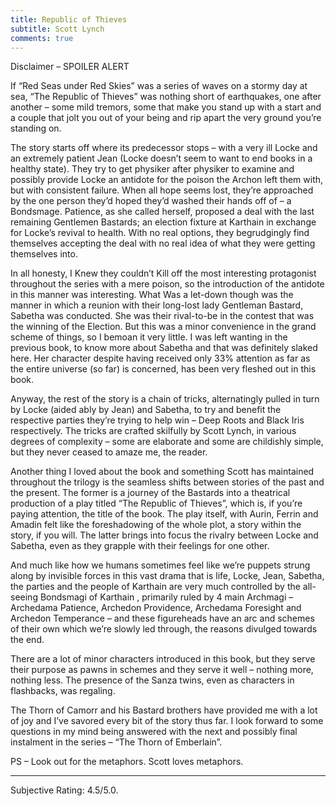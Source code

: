 ```yaml
---
title: Republic of Thieves
subtitle: Scott Lynch
comments: true
---
```

Disclaimer – SPOILER ALERT


<p>If “Red Seas under Red Skies” was a series of waves on a stormy day at sea, “The Republic of Thieves” was nothing short of earthquakes, one after another – some mild tremors, some that make you stand up with a start and a couple that jolt you out of your being and rip apart the very ground you’re standing on. </p>
<p>The story starts off where its predecessor stops – with a very ill Locke and an extremely patient Jean (Locke doesn’t seem to want to end books in a healthy state). They try to get physiker after physiker to examine and possibly provide Locke an antidote for the poison the Archon left them with, but with consistent failure. When all hope seems lost, they’re approached by the one person they’d hoped they’d washed their hands off of – a Bondsmage. Patience, as she called herself, proposed a deal with the last remaining Gentlemen Bastards; an election fixture at Karthain in exchange for Locke’s revival to health. With no real options, they begrudgingly find themselves accepting the deal with no real idea of what they were getting themselves into.</p>
<p>In all honesty, I Knew they couldn’t Kill off the most interesting protagonist throughout the series with a mere poison, so the introduction of the antidote in this manner was interesting. What Was a let-down though was the manner in which a reunion with their long-lost lady Gentleman Bastard, Sabetha was conducted. She was their rival-to-be in the contest that was the winning of the Election. But this was a minor convenience in the grand scheme of things, so I bemoan it very little. I was left wanting in the previous book, to know more about Sabetha and that was definitely slaked here. Her character despite having received only 33% attention as far as the entire universe (so far) is concerned, has been very fleshed out in this book. </p>
<p>Anyway, the rest of the story is a chain of tricks, alternatingly pulled in turn by Locke (aided ably by Jean) and Sabetha, to try and benefit the respective parties they’re trying to help win – Deep Roots and Black Iris respectively. The tricks are crafted skilfully by Scott Lynch, in various degrees of complexity – some are elaborate and some are childishly simple, but they never ceased to amaze me, the reader. </p>
Another thing I loved about the book and something Scott has maintained throughout the trilogy is the seamless shifts between stories of the past and the present. The former is a journey of the Bastards into a theatrical production of a play titled “The Republic of Thieves”, which is, if you’re paying attention, the title of the book. The play itself, with Aurin, Ferrin and Amadin felt like the foreshadowing of the whole plot, a story within the story, if you will. The latter brings into focus the rivalry between Locke and Sabetha, even as they grapple with their feelings for one other. </p>
<p>And much like how we humans sometimes feel like we’re puppets strung along by invisible forces in this vast drama that is life, Locke, Jean, Sabetha, the parties and the people of Karthain are very much controlled by the all-seeing Bondsmagi of Karthain , primarily ruled by 4 main Archmagi – Archedama Patience, Archedon Providence, Archedama Foresight and Archedon Temperance – and these figureheads have an arc and schemes of their own which we’re slowly led through, the reasons divulged towards the end. </p>
<p>There are a lot of minor characters introduced in this book, but they serve their purpose as pawns in schemes and they serve it well – nothing more, nothing less. The presence of the Sanza twins, even as characters in flashbacks, was regaling.</p>
<p>The Thorn of Camorr and his Bastard brothers have provided me with a lot of joy and I’ve savored every bit of the story thus far. I look forward to some questions in my mind being answered with the next and possibly final instalment in the series – “The Thorn of Emberlain”.</p>

<p>PS – Look out for the metaphors. Scott loves metaphors.
<hr/>
<p>Subjective Rating: 4.5/5.0.